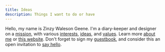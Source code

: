 ```yaml
---
title: Ideas
description: Things I want to do or have
---
```


Hello, my name is Zinzy Waleson Geene. I'm a diary-keeper and designer on a [mission](/mission), with various [interests](/interests/), [ideas](/ideas/), and [values](/values/). Learn more [about me](/about/) or [this website](/colophon/). Don't forget to sign my [guestbook](/guestbook/), and consider this an open invitation to [say hello](/hello/).
